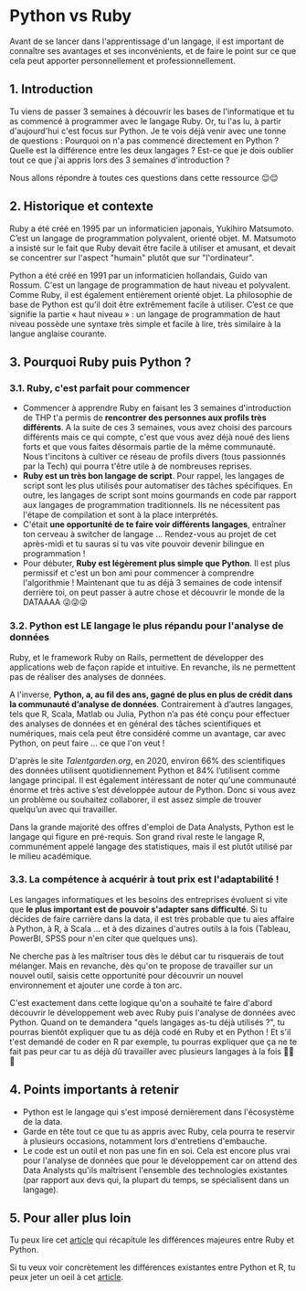 # Python vs Ruby

Avant de se lancer dans l'apprentissage d'un langage, il est important de connaître ses avantages et ses inconvénients, et de faire le point sur ce que cela peut apporter personnellement et professionnellement.

## 1. Introduction
Tu viens de passer 3 semaines à découvrir les bases de l'informatique et tu as commencé à programmer avec le langage Ruby. Or, tu l'as lu, à partir d'aujourd'hui c'est focus sur Python. Je te vois déjà venir avec une tonne de questions  : Pourquoi on n'a pas commencé directement en Python ? Quelle est la différence entre les deux langages ? Est-ce que je dois oublier tout ce que j'ai appris lors des 3 semaines d'introduction ?

Nous allons répondre à toutes ces questions dans cette ressource 😌😌

## 2. Historique et contexte
Ruby a été créé en 1995 par un informaticien japonais, Yukihiro Matsumoto. C’est un langage de programmation polyvalent, orienté objet. M. Matsumoto a insisté sur le fait que Ruby devait être facile à utiliser et amusant, et devait se concentrer sur l'aspect "humain" plutôt que sur "l'ordinateur".

Python a été créé en 1991 par un informaticien hollandais, Guido van Rossum. C'est un langage de programmation de haut niveau et polyvalent. Comme Ruby, il est également entièrement orienté objet. La philosophie de base de Python est qu’il doit être extrêmement facile à utiliser. C’est ce que signifie la partie « haut niveau » : un langage de programmation de haut niveau possède une syntaxe très simple et facile à lire, très similaire à la langue anglaise courante.

## 3. Pourquoi Ruby puis Python ?

### 3.1. Ruby, c'est parfait pour commencer

- Commencer à apprendre Ruby en faisant les 3 semaines d'introduction de THP t'a permis de **rencontrer des personnes aux profils très différents**. A la suite de ces 3 semaines, vous avez choisi des parcours différents mais ce qui compte, c'est que vous avez déjà noué des liens forts et que vous faites désormais partie de la même communauté. Nous t'incitons à cultiver ce réseau de profils divers (tous passionnés par la Tech) qui pourra t'être utile à de nombreuses reprises.
- **Ruby est un très bon langage de script**. Pour rappel, les langages de script sont les plus utilisés pour automatiser des tâches spécifiques. En outre, les langages de script sont moins gourmands en code par rapport aux langages de programmation traditionnels. Ils ne nécessitent pas l'étape de compilation et sont à la place interprétés.
- C'était **une opportunité de te faire voir différents langages**, entraîner ton cerveau à switcher de langage ... Rendez-vous au projet de cet après-midi et tu sauras si tu vas vite pouvoir devenir bilingue en programmation !
- Pour débuter, **Ruby est légèrement plus simple que Python**. Il est plus permissif et c'est un bon ami pour commencer à comprendre l'algorithmie ! Maintenant que tu as déjà 3 semaines de code intensif derrière toi, on peut passer à autre chose et découvrir le monde de la DATAAAA 😜😜😜


### 3.2. Python est LE langage le plus répandu pour l'analyse de données

Ruby, et le framework Ruby on Rails, permettent de développer des applications web de façon rapide et intuitive. En revanche, ils ne permettent pas de réaliser des analyses de données.

A l'inverse, **Python, a, au fil des ans, gagné de plus en plus de crédit dans la communauté d’analyse de données**. Contrairement à d’autres langages, tels que R, Scala, Matlab ou Julia, Python n’a pas été conçu pour effectuer des analyses de données et en général des tâches scientifiques et numériques, mais cela peut être considéré comme un avantage, car avec Python, on peut faire … ce que l'on veut !

D'après le site *Talentgarden.org*, en 2020, environ 66% des scientifiques des données utilisent quotidiennement Python et 84% l’utilisent comme langage principal. Il est également intéressant de noter qu'une communauté énorme et très active s’est développée autour de Python. Donc si vous avez un problème ou souhaitez collaborer, il est assez simple de trouver quelqu’un avec qui travailler. 

Dans la grande majorité des offres d'emploi de Data Analysts, Python est le langage qui figure en pré-requis. 
Son grand rival reste le langage R, communément appelé langage des statistiques, mais il est plutôt utilisé par le milieu académique.

### 3.3. La compétence à acquérir à tout prix est l'adaptabilité !

Les langages informatiques et les besoins des entreprises évoluent si vite que **le plus important est de pouvoir s'adapter sans difficulté**. Si tu décides de faire carrière dans la data, il est très probable que tu aies affaire à Python, à R, à Scala ... et à des dizaines d'autres outils à la fois (Tableau, PowerBI, SPSS pour n'en citer que quelques uns).

Ne cherche pas à les maîtriser tous dès le début car tu risquerais de tout mélanger. Mais en revanche, dès qu'on te propose de travailler sur un nouvel outil, saisis cette opportunité pour découvrir un nouvel environnement et ajouter une corde à ton arc. 

C'est exactement dans cette logique qu'on a souhaité te faire d'abord découvrir le développement web avec Ruby puis l'analyse de données avec Python. Quand on te demandera "quels langages as-tu déjà utilisés ?", tu pourras bientôt expliquer que tu as déjà codé en Ruby et en Python !
Et s'il t'est demandé de coder en R par exemple, tu pourras expliquer que ça ne te fait pas peur car tu as déjà dû travailler avec plusieurs langages à la fois 💪💪💪

## 4. Points importants à retenir

- Python est le langage qui s'est imposé dernièrement dans l'écosystème de la data.
- Garde en tête tout ce que tu as appris avec Ruby, cela pourra te reservir à plusieurs occasions, notamment lors d'entretiens d'embauche.
- Le code est un outil et non pas une fin en soi. Cela est encore plus vrai pour l'analyse de données que pour le développement car on attend des Data Analysts qu'ils maîtrisent l'ensemble des technologies existantes (par rapport aux devs qui, la plupart du temps, se spécialisent dans un langage).

## 5. Pour aller plus loin
Tu peux lire cet [article](https://learn.onemonth.com/fr/ruby-vs-python-quelle-est-la-difference/) qui récapitule les différences majeures entre Ruby et Python.

Si tu veux voir concrètement les différences existantes entre Python et R, tu peux jeter un oeil à cet [article](https://moncoachdata.com/blog/duel-python-vs-r/).
